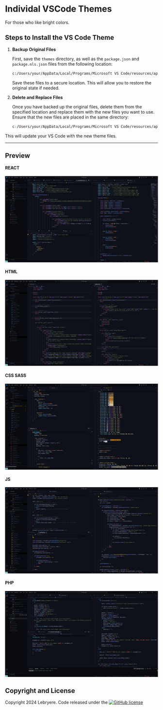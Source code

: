 # Individal VSCode Themes

For those who like bright colors.

## Steps to Install the VS Code Theme

1. **Backup Original Files**

      First, save the `themes` directory, as well as the `package.json` and `package.nls.json` files from the following location:
      ```html
      c:/Users/your/AppData/Local/Programs/Microsoft VS Code/resources/app/extensions/theme-defaults</span>
      ```
      Save these files to a secure location. This will allow you to restore the original state if needed.

2. **Delete and Replace Files**

      Once you have backed up the original files, delete them from the specified location and replace them with the new files you want to use.
      Ensure that the new files are placed in the same directory:
      ```css
      c:/Users/your/AppData/Local/Programs/Microsoft VS Code/resources/app/extensions/theme-defaults</span>
      ```

This will update your VS Code with the new theme files.


---
## Preview
#### REACT

![Resume Preview](assets/individual-react.png)
#### HTML

![Resume Preview](assets/individual-html.png)
#### CSS SASS

![Resume Preview](assets/individual-css.png)
#### JS

![Resume Preview](assets/individual-js.png)
#### PHP

![Resume Preview](assets/individual-php.png)

## Copyright and License

Copyright 2024 Lebryere. Code released under the [![GitHub license](https://img.shields.io/badge/licence-MIT-green%3F%26style%3Dplastic?style=plastic)](https://raw.githubusercontent.com/LeBryere/Hello-balcsi/master/LICENCE)

